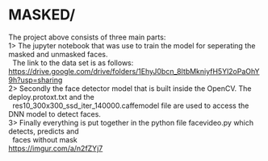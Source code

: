 # MASKED/
The project above consists of three main parts:\
1> The jupyter notebook that was use to train the model for seperating the masked and unmasked faces.\
   &nbsp;&nbsp;The link to the data set is as follows:\
   https://drive.google.com/drive/folders/1EhyJ0bcn_8ItbMkniyfH5Yl2oPaOhY9h?usp=sharing \
2> Secondly the face detector model that is built inside the OpenCV. The deploy.protoxt.txt and the \
   &nbsp;&nbsp;res10_300x300_ssd_iter_140000.caffemodel file are used to access the DNN model to detect faces.\
3> Finally everything is put together in the python file facevideo.py which detects, predicts and\
   &nbsp;&nbsp;faces without mask\
   https://imgur.com/a/n2fZYj7
      
